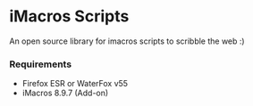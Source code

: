 # iMacros Scripts


An open source library for imacros scripts to scribble the web :)


### Requirements
- Firefox ESR or WaterFox v55
- iMacros 8.9.7 (Add-on)
